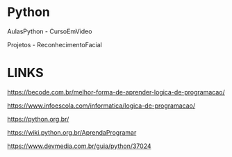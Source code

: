 # Python
AulasPython - CursoEmVideo

Projetos - ReconhecimentoFacial

# LINKS 
https://becode.com.br/melhor-forma-de-aprender-logica-de-programacao/<br>

https://www.infoescola.com/informatica/logica-de-programacao/<br>

https://python.org.br/<br>

https://wiki.python.org.br/AprendaProgramar<br>

https://www.devmedia.com.br/guia/python/37024<br>
